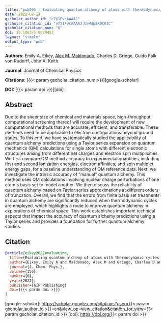 ```yaml
---
title: "pub005 - Evaluating quantum alchemy of atoms with thermodynamic cycles: Beyond ground electronic states"
date: 2022-02-14
gscholar_author_id: "e7X1FvcAAAAJ"
gscholar_citation_id: "e7X1FvcAAAAJ:UeHWp8X0CEIC"
gscholar_citation_num: "6"
doi: 10.1063/5.0079483
layout: "simple"
output_type: "pub"
---
```


**Authors:** Emily A. Eikey, <u>Alex M. Maldonado</u>, Charles D. Griego, Guido Falk von Rudorff, John A. Keith

**Journal:** Journal of Chemical Physics

**Citations:** [{{< param gscholar_citation_num >}}][google-scholar]

**DOI:** [{{< param doi >}}][doi]

## Abstract

Due to the sheer size of chemical and materials space, high-throughput computational screening thereof will require the development of new computational methods that are accurate, efficient, and transferable.
These methods need to be applicable to electron configurations beyond ground states.
To this end, we have systematically studied the applicability of quantum alchemy predictions using a Taylor series expansion on quantum mechanics (QM) calculations for single atoms with different electronic structures arising from different net charges and electron spin multiplicities.
We first compare QM method accuracy to experimental quantities, including first and second ionization energies, electron affinities, and spin multiplet energy gaps, for a baseline understanding of QM reference data.
Next, we investigate the intrinsic accuracy of “manual” quantum alchemy.
This method uses QM calculations involving nuclear charge perturbations of one atom's basis set to model another.
We then discuss the reliability of quantum alchemy based on Taylor series approximations at different orders of truncation.
Overall, we find that the errors from finite basis set treatments in quantum alchemy are significantly reduced when thermodynamic cycles are employed, which highlights a route to improve quantum alchemy in explorations of chemical space.
This work establishes important technical aspects that impact the accuracy of quantum alchemy predictions using a Taylor series and provides a foundation for further quantum alchemy studies.

## Citation

```bibtex
@article{eikey2022evaluating,
  title={Evaluating quantum alchemy of atoms with thermodynamic cycles: Beyond ground electronic states},
  author={Eikey, Emily A and Maldonado, Alex M and Griego, Charles D and von Rudorff, Guido Falk and Keith, John A},
  journal={J. Chem. Phys.},
  volume={156},
  number={6},
  year={2022},
  publisher={AIP Publishing}
  doi={{{< param doi >}}}
}
```

<!-- LINKS -->

[google-scholar]: https://scholar.google.com/citations?user={{< param gscholar_author_id >}}=en&view_op=view_citation&citation_for_view={{< param gscholar_citation_id >}}
[doi]: https://doi.org/{{< param doi >}}
